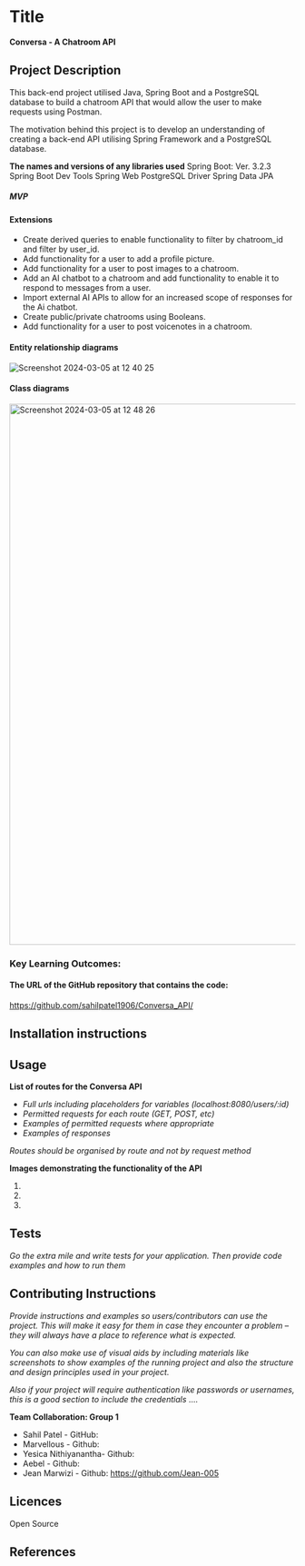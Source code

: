 # Title

**Conversa - A Chatroom API**

## Project Description

This back-end project utilised Java, Spring Boot and a PostgreSQL database to build a chatroom API that would allow the user to make requests using Postman.


The motivation behind this project is to develop an understanding of creating a back-end API utilising Spring Framework and a PostgreSQL database.


**The names and versions of any libraries used**
Spring Boot: Ver. 3.2.3
Spring Boot Dev Tools
Spring Web
PostgreSQL Driver
Spring Data JPA




##### MVP



#### Extensions
- Create derived queries to enable functionality to filter by chatroom_id and filter by user_id.
- Add functionality for a user to add a profile picture.
- Add functionality for a user to post images to a chatroom.
- Add an AI chatbot to a chatroom and add functionality to enable it to respond to messages from a user.
- Import external AI APIs to allow for an increased scope of responses for the Ai chatbot.
- Create public/private chatrooms using Booleans.
- Add functionality for a user to post voicenotes in a chatroom.


#### Entity relationship diagrams
![Screenshot 2024-03-05 at 12 40 25](https://github.com/sahilpatel1906/Conversa_API/assets/156658708/5edc7e0a-f2b7-4ad4-b7c7-7fe3eae8032c)



#### Class diagrams
<img width="953" alt="Screenshot 2024-03-05 at 12 48 26" src="https://github.com/sahilpatel1906/Conversa_API/assets/156658708/9c30b07a-2576-43a8-a84d-7c23a0604c11">



### Key Learning Outcomes:





#### The URL of the GitHub repository that contains the code:

https://github.com/sahilpatel1906/Conversa_API/




## Installation instructions



## Usage



**List of routes for the Conversa API**


- *Full urls including placeholders for variables (localhost:8080/users/:id)*
- *Permitted requests for each route (GET, POST, etc)*
- *Examples of permitted requests where appropriate*
- *Examples of responses*


_Routes should be organised by route and not by request method_

  

**Images demonstrating the functionality of the API**


1.






2.






3.






## Tests

*Go the extra mile and write tests for your application. Then provide code examples and how to run them*


## Contributing Instructions



*Provide instructions and examples so users/contributors can use the project. This will make it easy for them in case they encounter a problem – they will always have a place to reference what is expected.*

*You can also make use of visual aids by including materials like screenshots to show examples of the running project and also the structure and design principles used in your project.*

*Also if your project will require authentication like passwords or usernames, this is a good section to include the credentials*
....


**Team Collaboration: Group 1**
- Sahil Patel - GitHub:
- Marvellous - Github:
- Yesica Nithiyanantha- Github:
- Aebel - Github:
- Jean Marwizi - Github: https://github.com/Jean-005



## Licences
Open Source




## References 













